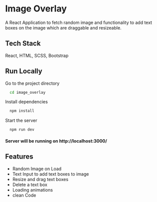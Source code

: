 
# Image Overlay

A React Application to fetch random image and functionality to add text boxes on the image which are draggable and resizeable.
## Tech Stack

React, HTML, SCSS, Bootstrap

## Run Locally

Go to the project directory

```bash
  cd image_overlay
```

Install dependencies

```bash
  npm install
```

Start the server

```bash
  npm run dev
```

#### Server will be running on http://localhost:3000/



## Features

- Random Image on Load
- Text Input to add text boxes to image
- Resize and drag text boxes
- Delete a text box
- Loading animations
- clean Code


